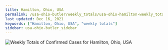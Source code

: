 ```yaml
---
title: Hamilton, Ohio, USA
permalink: /usa-ohio-butler/weekly_totals/usa-ohio-hamilton-weekly_totals.html
last_updated: Dec 16, 2021
keywords: ["Hamilton, Ohio, USA", "weekly totals"]
sidebar: usa-ohio-butler_sidebar
---
```


![Weekly Totals of Confirmed Cases for Hamilton, Ohio, USA](/covid_tracker/images/graphs/usa-ohio-hamilton-weekly_totals_graph.png)
